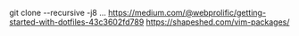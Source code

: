 git clone --recursive -j8 ...
https://medium.com/@webprolific/getting-started-with-dotfiles-43c3602fd789
https://shapeshed.com/vim-packages/
